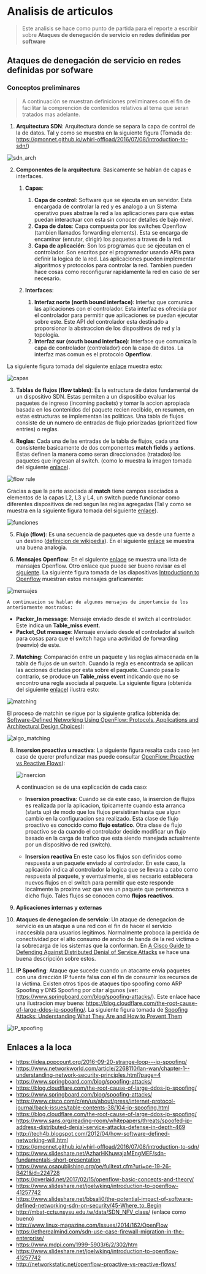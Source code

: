# Analisis de articulos #

> Este analisis se hace como punto de partida para el reporte a escribir sobre **Ataques de denegación de servicio en redes definidas por software**

## Ataques de denegación de servicio en redes definidas por sofware ##

### Conceptos preliminares ###

> A continuación se muestran definiciones preliminares con el fin de facilitar la comprención de contenidos relativos al tema que seran tratados mas adelante.

1. **Arquitectura SDN**: Arquitectura donde se separa la capa de control de la de datos. Tal y como se muestra en la siguiente figura (Tomada de: https://qmonnet.github.io/whirl-offload/2016/07/08/introduction-to-sdn/)

![sdn_arch](https://qmonnet.github.io/whirl-offload/img/misc/sdn.svg)

2. **Componentes de la arquitectura**: Basicamente se hablan de capas e interfaces. 
   1. **Capas**:
      1. **Capa de control**: Software que se ejecuta en un servidor. Esta encargada de controlar la red y es analogo a un Sistema operativo pues abstrae la red a las aplicaciones para que estas puedan interactuar con esta sin conocer detalles de bajo nivel.
      2. **Capa de datos**: Capa compuesta por los switches Openflow (tambien llamados forwarding elements). Esta se encarga de encaminar (enrutar, dirigir) los paquetes a traves de la red.
      3. **Capa de aplicación**: Son los programas que se ejecutan en el controlador. Son escritos por el programador usando APIs para definir la logica de la red. Las aplicaciones pueden implementar algoritmos y protocolos para controlar la red. Tambien pueden hace cosas como reconfigurar rapidamente la red en caso de ser necesario.
      
   2. **Interfaces**:
      1.  **Interfaz norte (north bound interface)**: Interfaz que comunica las aplicaciones con el controlador. Esta interfaz es ofrecida por el controlador para permitir que aplicaciones se puedan ejecutar sobre este. Este API del controlador esta destinado a proporsionar la abstraccion de los dispositivos de red y la topologia. 
      2.  **Interfaz sur (south bound interface)**: Interface que comunica la capa de controlador (controlador) con la capa de datos. La interfaz mas comun es el protocolo **Openflow**.

La siguiente figura tomada del siguiente [enlace](https://www.opennetworking.org/sdn-definition/) muestra esto:

![capas](https://3vf60mmveq1g8vzn48q2o71a-wpengine.netdna-ssl.com/wp-content/uploads/2017/06/sdn-architecture-img.jpg)

3. **Tablas de flujos (flow tables)**: Es la estructura de datos fundamental de un dispositivo SDN. Estas permiten a un dispositibo evaluar los paquetes de ingreso (incoming packets) y tomar la accion apropiada basada en los contenidos del paquete recien recibido, en resumen, en estas estructuras se implementan las politicas. Una tabla de flujos consiste de un numero de entradas de flujo priorizadas (prioritized flow entries) o reglas.

4. **Reglas**: Cada una de las entradas de la tabla de flujos, cada una consistente basicamente de dos componentes **match fields** y **actions**. Estas definen la manera como seran direccionados (tratados) los paquetes que ingresan al switch. (como lo muestra la imagen tomada del siguiente [enlace](
https://www.slideshare.net/AzharHKhuwajaMEngMEF/sdn-fundamentals-short-presentation)).

![flow rule](https://image.slidesharecdn.com/sdnfundamentals-shortpresentation-161122162211/95/sdn-fundamentals-short-presentation-28-638.jpg?cb=1479831766)

Gracias a que la parte asociada al **match** tiene campos asociados a elementos de la capas L2, L3 y L4, un switch puede funcionar como diferentes dispositivos de red segun las reglas agregadas (Tal y como se muestra en la siguiente figura tomada del siguiente [enlace](https://www.slideshare.net/joelwking/introduction-to-openflow-41257742)).

![funciones](https://image.slidesharecdn.com/introductiontoopenflow-141107081421-conversion-gate02/95/introduction-to-openflow-19-638.jpg?cb=1415710317)

5. **Flujo (flow)**: Es una secuencia de paquetes que va desde una fuente a un destino ([definicion de wikipedia](https://en.wikipedia.org/wiki/Traffic_flow_(computer_networking))). En el siguiente [enlace](https://www.quora.com/What-is-network-flow) se muestra una buena analogia.

6. **Mensajes Openflow**: En el siguiente [enlace](http://wwwaem.brocade.com/content/html/en/deployment-guide/brcd-fastiron-openflow-dp/GUID-95D41B2F-E3D4-45FE-8992-52674D73DA4F.html) se muestra una lista de mansajes Openflow. Otro enlace que puede ser bueno revisar es el [siguiente](https://overlaid.net/2017/02/15/openflow-basic-concepts-and-theory/). La siguiente figura tomada de las diapositivas [Introductionn to Openflow](https://www.slideshare.net/joelwking/introduction-to-openflow-41257742) muestran estos mensajes graficamente:

![mensajes](
https://image.slidesharecdn.com/introductiontoopenflow-141107081421-conversion-gate02/95/introduction-to-openflow-36-638.jpg?cb=1415710317)

    A continuacion se hablan de algunos mensajes de importancia de los anteriormente mostrados:
   * **Packer_In message**: Mensaje enviado desde el switch al controlador. Este indica un **Table_miss event**.
   * **Packet_Out message**: Mensaje enviado desde el controlador al switch para cosas para que el switch haga una actividad de forwarding (reenvio) de este.

7. **Matching**: Comparación entre un paquete y las reglas almacenada en la tabla de flujos de un switch. Cuando la regla es encontrada se aplican las acciones dictadas por esta sobre el paquete. Cuando pasa lo contrario, se produce un **Table_miss event** indicando que no se encontro una regla asociada al paquete. La siguiente figura (obtenida del siguiente [enlace](https://etherealmind.com/sdn-use-case-firewall-migration-in-the-enterprise/)) ilustra esto: 

![matching](https://etherealmind.com/wp-content/uploads/2013/03/sdn-firewall-migration-6.png)

El proceso de matchin se rigue por la siguiente grafica (obtenida de: [Software-Defined Networking Using OpenFlow: Protocols, Applications and Architectural Design Choices](https://www.mdpi.com/1999-5903/6/2/302/htm)):

![algo_matching](https://www.mdpi.com/futureinternet/futureinternet-06-00302/article_deploy/html/images/futureinternet-06-00302-g003-1024.png)


8. **Insersion proactiva u reactiva**: La siguiente figura resalta cada caso (en caso de querer profundizar mas puede consultar [OpenFlow: Proactive vs Reactive Flows](http://networkstatic.net/openflow-proactive-vs-reactive-flows/)):
   
   ![insercion](https://encrypted-tbn0.gstatic.com/images?q=tbn:ANd9GcS1eAhtJ6ixU3H3gg4uX6Rivi-GUXpdtTGBOKzFa1G4tsYBjw6a)
   
   A continuacion se de una explicación de cada caso:
   * **Insersion proactiva**: Cuando se da este caso, la insercion de flujos es realizada por la aplicacion, tipicamente cuando esta arranca (starts up) de modo que los flujos persistiran hasta que algun cambio en la configuracion sea realizado. Esta clase de flujo proactivo es conocido como **flujo estatico**. Otra clase de flujo proactivo se da cuando el controlador decide modificar un flujo basado en la carga de trafico que esta siendo manejada actualmente por un dispositivo de red (switch).
   
   * **Insersion reactiva** En este caso los flujos son definidos como respuesta a un paquete enviado al controlador. En este caso, la aplicación indica al controlador la logica que se llevara a cabo como respuesta al paquete, y eventualmente, si es necsario establecera nuevos flujos en el switch para permitir que este responde localmente la proxima vez que vea un paquete que pertenezca a dicho flujo. Tales flujos se conocen como **flujos reactivos**.
   
9. **Aplicaciones internas y externas**

10. **Ataques de denegacion de servicio**: Un ataque de denegacion de servicio es un ataque a una red con el fin de hacer el servicio inaccesibla para usuarios legitimos. Normalmente proboca la perdida de conectividad por el alto consumo de ancho de banda de la red victima o la sobrecarga de los sistemas que la conforman. En [A Cisco Guide to Defending Against Distributed Denial of Service Attacks](https://www.cisco.com/c/en/us/about/security-center/guide-ddos-defense.html) se hace una buena descripción sobre estos. 

11. **IP Spoofing**: Ataque que sucede cuando un atacante envia paquetes con una dirección IP fuente falsa con el fin de consumir los recursos de la victima. Existen otros tipos de ataques tipo spoofing como ARP Spoofing y DNS Spoofing por citar algunos (ver: https://www.springboard.com/blog/spoofing-attacks/). Este enlace hace una ilustracion muy buena: https://blog.cloudflare.com/the-root-cause-of-large-ddos-ip-spoofing/. La siguiente figura tomada de [Spoofing Attacks: Understanding What They Are and How to Prevent Them](https://www.springboard.com/blog/spoofing-attacks/)

![IP_spoofing](https://www.springboard.com/blog/wp-content/uploads/2018/06/image1.jpg)


## Enlaces a la loca ##
* https://idea.popcount.org/2016-09-20-strange-loop---ip-spoofing/
* https://www.networkworld.com/article/2268110/lan-wan/chapter-1--understanding-network-security-principles.html?page=4
* https://www.springboard.com/blog/spoofing-attacks/
* https://blog.cloudflare.com/the-root-cause-of-large-ddos-ip-spoofing/
* https://www.springboard.com/blog/spoofing-attacks/
* https://www.cisco.com/c/en/us/about/press/internet-protocol-journal/back-issues/table-contents-38/104-ip-spoofing.html
* https://blog.cloudflare.com/the-root-cause-of-large-ddos-ip-spoofing/
* https://www.sans.org/reading-room/whitepapers/threats/spoofed-ip-address-distributed-denial-service-attacks-defense-in-depth-469
* http://tech4b.blogspot.com/2012/04/how-software-defined-networking-will.html
* https://qmonnet.github.io/whirl-offload/2016/07/08/introduction-to-sdn/
* https://www.slideshare.net/AzharHKhuwajaMEngMEF/sdn-fundamentals-short-presentation
* https://www.osapublishing.org/oe/fulltext.cfm?uri=oe-19-26-B421&id=224728
* https://overlaid.net/2017/02/15/openflow-basic-concepts-and-theory/
* https://www.slideshare.net/joelwking/introduction-to-openflow-41257742
* https://www.slideshare.net/bbsali0/the-potential-impact-of-software-defined-networking-sdn-on-security/45-Where_to_Begin
* http://mbat-cctu.nsysu.edu.tw/data/SDN_NFV_class/ (enlace como bueno)
* http://www.linux-magazine.com/Issues/2014/162/OpenFlow
* https://etherealmind.com/sdn-use-case-firewall-migration-in-the-enterprise/
* https://www.mdpi.com/1999-5903/6/2/302/htm
* https://www.slideshare.net/joelwking/introduction-to-openflow-41257742 
* http://networkstatic.net/openflow-proactive-vs-reactive-flows/

